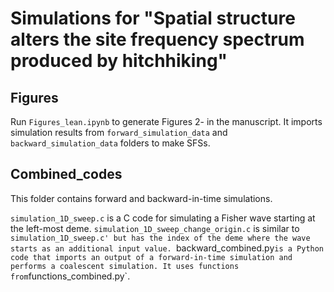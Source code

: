 # Simulations for "Spatial structure alters the site frequency spectrum produced by hitchhiking"

## Figures
Run `Figures_lean.ipynb` to generate Figures 2- in the manuscript. It imports simulation results from `forward_simulation_data` and `backward_simulation_data` folders to make SFSs.

## Combined_codes
This folder contains forward and backward-in-time simulations.

`simulation_1D_sweep.c` is a C code for simulating a Fisher wave starting at the left-most deme.
`simulation_1D_sweep_change_origin.c` is similar to `simulation_1D_sweep.c' but has the index of the deme where the wave starts as an additional input value.
`backward_combined.py` is a Python code that imports an output of a forward-in-time simulation and performs a coalescent simulation. It uses functions from `functions_combined.py`.
